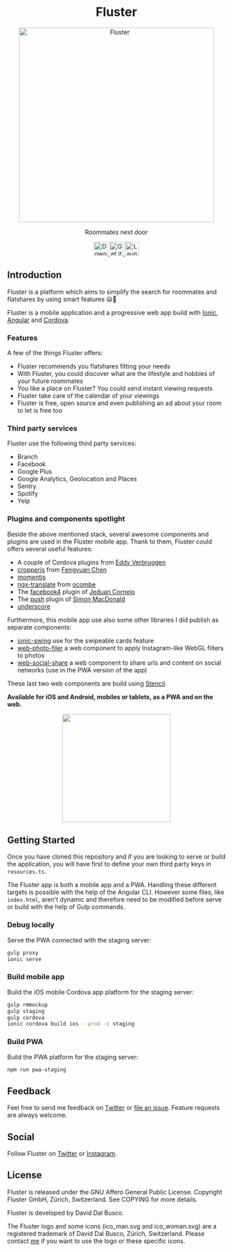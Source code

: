 <h1 align="center">Fluster</h1>

<p align="center">
  <a href="https://fluster.io/">
    <img alt="Fluster" title="Fluster" src="https://github.com/fluster/fluster-app/blob/master/resources/pwa/assets/icon/android-chrome-512x512.png" width="450">
  </a>
</p>

<p align="center">
  Roommates next door
</p>

<p align="center">
  <a href="https://itunes.apple.com/app/id1187266720">
    <img alt="Download on the App Store" title="App Store" src="https://fluster.io/assets/images/store/app-store-badge-en.svg" height="32px">
  </a>

  <a href="http://play.google.com/store/apps/details?id=io.fluster.fluster">
    <img alt="Get it on Google Play" title="Google Play" src="https://fluster.io/assets/images/store/google-play-badge-en.png" height="32px">
  </a>

  <a href="https://m.fluster.io">
    <img alt="Launch now as a PWA" title="PWA" src="https://user-images.githubusercontent.com/9122190/28998409-c5bf7362-7a00-11e7-9b63-db56694522e7.png" height="32px">
  </a>
</p>

## Introduction

Fluster is a platform which aims to simplify the search for roommates and flatshares by using smart features 😃🎉

Fluster is a mobile application and a progressive web app build with [Ionic](https://ionicframework.com), [Angular](http://angular.io) and [Cordova](https://cordova.apache.org).

### Features

A few of the things Fluster offers:

* Fluster recommends you flatshares fitting your needs
* With Fluster, you could discover what are the lifestyle and hobbies of your future roommates
* You like a place on Fluster? You could send instant viewing requests
* Fluster take care of the calendar of your viewings
* Fluster is free, open source and even publishing an ad about your room to let is free too

### Third party services

Fluster use the following third party services:

* Branch
* Facebook
* Google Plus
* Google Analytics, Geolocation and Places
* Sentry
* Spotify
* Yelp

### Plugins and components spotlight

Beside the above mentioned stack, several awesome components and plugins are used in the Fluster mobile app. Thank to them, Fluster could offers several useful features:

* A couple of Cordova plugins from [Eddy Verbruggen](https://github.com/EddyVerbruggen)
* [cropperjs](https://github.com/fengyuanchen/cropperjs) from [Fengyuan Chen](https://github.com/fengyuanchen)
* [momentjs](https://momentjs.com)
* [ngx-translate](http://www.ngx-translate.com) from [ocombe](https://github.com/ocombe)
* The [facebook4](https://github.com/jeduan/cordova-plugin-facebook4) plugin of [Jeduan Cornejo](https://github.com/jeduan)
* The [push](https://github.com/phonegap/phonegap-plugin-push) plugin of [Simon MacDonald](https://github.com/macdonst)
* [underscore](https://github.com/jashkenas/underscore)

Furthermore, this mobile app use also some other libraries I did publish as separate components:

* [ionic-swing](https://github.com/fluster/ionic-swing) use for the swipeable cards feature
* [web-photo-filer](https://github.com/fluster/web-photo-filter) a web component to apply Instagram-like WebGL filters to photos
* [web-social-share](https://github.com/fluster/web-social-share) a web component to share urls and content on social networks (use in the PWA version of the app)

These last two web components are build using [Stencil](https://stenciljs.com).

**Available for iOS and Android, mobiles or tablets, as a PWA and on the web.**

<div align="center">
  <img src="https://github.com/fluster/fluster-app/blob/master/src/assets/img/login/login-slide1.png" width="250px">
</div>

## Getting Started

Once you have cloned this repository and if you are looking to serve or build the application, you will have first to define your own third party keys in `resources.ts`.

The Fluster app is both a mobile app and a PWA. Handling these different targets is possible with the help of the Angular CLI. However some files, like `index.html`, aren't dynamic and therefore need to be modified before serve or build with the help of Gulp commands. 

### Debug locally

Serve the PWA connected with the staging server:

```bash
gulp proxy
ionic serve
```

### Build mobile app

Build the iOS mobile Cordova app platform for the staging server:

```bash
gulp rmmockup
gulp staging
gulp cordova
ionic cordova build ios --prod -c staging
```

### Build PWA

Build the PWA platform for the staging server:

```bash
npm run pwa-staging
```

## Feedback

Feel free to send me feedback on [Twitter](https://twitter.com/daviddalbusco) or [file an issue](https://github.com/fluster/fluster-appx/issues/new). Feature requests are always welcome.

## Social

Follow Fluster on [Twitter](https://twitter.com/flusterapp) or [Instagram](http://instagram.com/fluster.io/).

## License

Fluster is released under the GNU Affero General Public License. Copyright Fluster GmbH, Zürich, Switzerland. See COPYING for more details.

Fluster is developed by David Dal Busco.

The Fluster logo and some icons (ico_man.svg and ico_woman.svg) are a registered trademark of David Dal Busco, Zürich, Switzerland. Please contact [me](mailto:david@fluster.io) if you want to use the logo or these specific icons.
